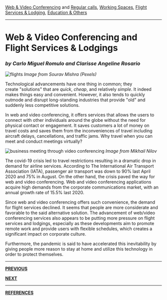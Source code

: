 [Web & Video Conferencing](index.md) and [Regular calls](second.md), [Working Spaces](third.md), [Flight Services & Lodging](fourth.md), [Education & Others](fifth.md)

---

# Web & Video Conferencing and Flight Services & Lodgings
### *by Carlo Miguel Romulo and Clarisse Angeline Rosario* 

![flights](https://images.pexels.com/photos/1309644/pexels-photo-1309644.jpeg?auto=compress&cs=tinysrgb&dpr=2&h=650&w=940)
_Image from Sourav Mishra (Pexels)_

Technological advancements have one thing in common; they create "solutions" that are _quick_, _cheap_, and relatively _simple_. It indeed makes things easy and convenient. However, it also tends to quickly outmode and disrupt long-standing industries that provide "old" and suddenly less competitive solutions.

In web and video conferencing, it offers services that allows the users to connect with other individuals around the globe without the need for physical contact or engagement. It saves customers a lot of money on travel costs and saves them from the inconveniences of travel including aircraft delays, cancellations, and traffic jams. Why travel when you can meet and conduct meetings virtually?

![business meeting through video conferencing](https://images.pexels.com/photos/7582783/pexels-photo-7582783.jpeg?auto=compress&cs=tinysrgb&dpr=2&h=650&w=940)
_Image from Mikhail Nilov_

The covid-19 crisis led to travel restrictions resulting in a dramatic drop in demand for airline services. According to The International Air Transport Association (IATA), passenger air transport was down to 90% last April 2020 and 75% in August.  On the other hand, the crisis paved the way for web and video conferencing. Web and video conferencing applications acquire high demands from the corporate communications market, with an annual growth rate of 15.5% last 2020. 

Since web and video conferencing offers such convenience, the demand for flight services declined. It seems that people are more considerate and favorable to the said alternative solution. The advancement of web/video conferencing services also appears to be putting more pressure on flight services and lodgings, especially as these developments aim to promote remote work and provide users with flexible schedules, which creates a significant impact on corporate culture.

Furthermore, the pandemic is said to have accelerated this inevitability by giving people more reason to stay at home and utilize this technology in order to protect themselves.

---


[**PREVIOUS**](third.md)

[**NEXT**](fifth.md)

---

[**REFERENCES**](references.md)
